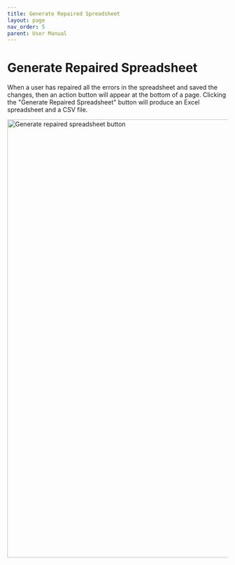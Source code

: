 ```yaml
---
title: Generate Repaired Spreadsheet
layout: page
nav_order: 5
parent: User Manual
---
```


# Generate Repaired Spreadsheet

When a user has repaired all the errors in the spreadsheet and saved the changes, then an action button will appear at the bottom of a page. Clicking the "Generate Repaired Spreadsheet" button will produce an Excel spreadsheet and a CSV file.

<img width="1000" alt="Generate repaired spreadsheet button" src="https://user-images.githubusercontent.com/5062950/227067978-3b5f94b1-8813-4757-a08d-64fa912185d9.png">
